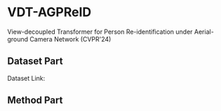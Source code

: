 # VDT-AGPReID
View-decoupled Transformer for Person Re-identification under Aerial-ground Camera Network (CVPR'24)

## Dataset Part
Dataset Link: 

## Method Part
